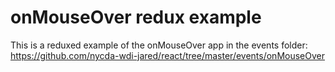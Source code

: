 # onMouseOver redux example

This is a reduxed example of the onMouseOver app in the events folder: https://github.com/nycda-wdi-jared/react/tree/master/events/onMouseOver